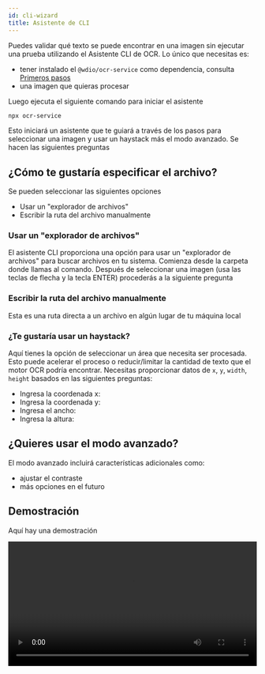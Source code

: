 ```yaml
---
id: cli-wizard
title: Asistente de CLI
---
```


Puedes validar qué texto se puede encontrar en una imagen sin ejecutar una prueba utilizando el Asistente CLI de OCR. Lo único que necesitas es:

-   tener instalado el `@wdio/ocr-service` como dependencia, consulta [Primeros pasos](./getting-started)
-   una imagen que quieras procesar

Luego ejecuta el siguiente comando para iniciar el asistente

```sh
npx ocr-service
```

Esto iniciará un asistente que te guiará a través de los pasos para seleccionar una imagen y usar un haystack más el modo avanzado. Se hacen las siguientes preguntas

## ¿Cómo te gustaría especificar el archivo?

Se pueden seleccionar las siguientes opciones

-   Usar un "explorador de archivos"
-   Escribir la ruta del archivo manualmente

### Usar un "explorador de archivos"

El asistente CLI proporciona una opción para usar un "explorador de archivos" para buscar archivos en tu sistema. Comienza desde la carpeta donde llamas al comando. Después de seleccionar una imagen (usa las teclas de flecha y la tecla ENTER) procederás a la siguiente pregunta

### Escribir la ruta del archivo manualmente

Esta es una ruta directa a un archivo en algún lugar de tu máquina local

### ¿Te gustaría usar un haystack?

Aquí tienes la opción de seleccionar un área que necesita ser procesada. Esto puede acelerar el proceso o reducir/limitar la cantidad de texto que el motor OCR podría encontrar. Necesitas proporcionar datos de `x`, `y`, `width`, `height` basados en las siguientes preguntas:

-   Ingresa la coordenada x:
-   Ingresa la coordenada y:
-   Ingresa el ancho:
-   Ingresa la altura:

## ¿Quieres usar el modo avanzado?

El modo avanzado incluirá características adicionales como:

-   ajustar el contraste
-   más opciones en el futuro

## Demostración

Aquí hay una demostración

<video controls width="100%">
  <source src="/img/ocr/ocr-service-cli.mp4" />
</video>